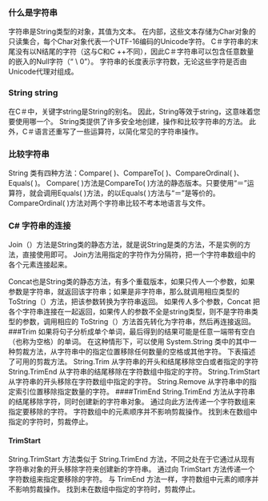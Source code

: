 ### 什么是字符串
字符串是String类型的对象，其值为文本。 在内部，这些文本存储为Char对象的只读集合，每个Char对象代表一个UTF-16编码的Unicode字符。 C＃字符串的末尾没有以N结尾的字符（这与C和C ++不同），因此C＃字符串可以包含任意数量的嵌入的Null字符（“ \ 0”）。 字符串的长度表示字符数，无论这些字符是否由Unicode代理对组成。
### String string
在C＃中，关键字string是String的别名。 因此，String等效于string，这意味着您要使用哪一个。 String类提供了许多安全地创建，操作和比较字符串的方法。 此外，C＃语言还重写了一些运算符，以简化常见的字符串操作。
### 比较字符串
String 类有四种方法：Compare( )、CompareTo( )、CompareOrdinal( )、Equals( )。
Compare( )方法是CompareTo( )方法的静态版本。只要使用“＝”运算符，就会调用Equals( )方法，的以Equals( )方法与“＝”是等价的。CompareOrdinal( )方法对两个字符串比较不考本地语言与文件。
### C# 字符串的连接
Join（）方法是String类的静态方法，就是说String是类的方法，不是实例的方法，直接使用即可。 
Join方法用指定的字符作为分隔符，把一个字符串数组中的各个元素连接起来。

Concat也是String类的静态方法，有多个重载版本，如果只传人一个参数，如果参数是字符串，就返回该字符串；如果是非字符串，那么就调用相应类型的 ToString（）方法，把该参数转换为字符串返回。 
如果传人多个参数，Concat 把各个字符串连接在一起返回，如果传人的参数不全是string类型，则不是字符串类型的参数，调用相应的 ToString（）方法首先转化为字符串，然后再连接返回。
###Trim
如果将句子分析成单个单词，最后得到的结果可能是任意一端带有空白（也称为空格）的单词。 在这种情形下，可以使用 System.String 类中的其中一种剪裁方法，从字符串中的指定位置移除任何数量的空格或其他字符。 下表描述了可用的剪裁方法。
String.Trim	从字符串的开头和结尾移除空白或者指定的字符
String.TrimEnd	从字符串的结尾移除在字符数组中指定的字符。
String.TrimStart	从字符串的开头移除在字符数组中指定的字符。
String.Remove	从字符串中的指定索引位置移除指定数量的字符。
####TrimEnd
String.TrimEnd 方法从字符串的结尾移除字符，同时创建新的字符串对象。 通过向此方法传递一个字符数组来指定要移除的字符。 字符数组中的元素顺序并不影响剪裁操作。 找到未在数组中指定的字符时，剪裁停止。
#### TrimStart
String.TrimStart 方法类似于 String.TrimEnd 方法，不同之处在于它通过从现有字符串对象的开头移除字符来创建新的字符串。 通过向 TrimStart 方法传递一个字符数组来指定要移除的字符。 与 TrimEnd 方法一样，字符数组中元素的顺序并不影响剪裁操作。 找到未在数组中指定的字符时，剪裁停止。
